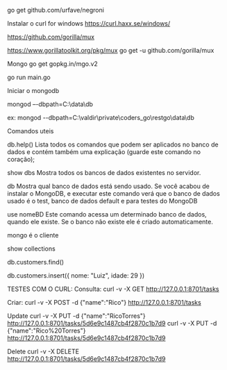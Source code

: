 
go get github.com/urfave/negroni

Instalar o curl for windows
https://curl.haxx.se/windows/

https://github.com/gorilla/mux

https://www.gorillatoolkit.org/pkg/mux
go get -u github.com/gorilla/mux

Mongo
go get gopkg.in/mgo.v2

go run main.go

Iniciar o mongodb

mongod –-dbpath=C:\data\db 

ex: mongod --dbpath=C:\valdir\private\coders_go\restgo\data\db 

Comandos uteis

db.help()
Lista todos os comandos que podem ser aplicados no banco de dados e contém também  uma explicação (guarde este comando no coração);

show dbs
Mostra todos os bancos de dados existentes no servidor.

db
Mostra qual banco de dados está sendo usado. Se você acabou de instalar o MongoDB, e executar este comando verá que o banco de dados usado é o test, banco de dados default e para testes do MongoDB

use nomeBD
Este comando acessa um determinado banco de dados, quando ele existe. Se o banco não existe ele é criado automaticamente.

mongo
é o cliente

show collections

db.customers.find()

db.customers.insert({ nome: "Luiz", idade: 29 })

TESTES COM O CURL:
Consulta:
curl -v -X GET http://127.0.0.1:8701/tasks

Criar:
curl -v -X POST -d {\"name\":\"Rico\"} http://127.0.0.1:8701/tasks

Update
curl -v -X PUT -d {\"name\":\"RicoTorres\"} http://127.0.0.1:8701/tasks/5d6e9c1487cb4f2870c1b7d9
curl -v -X PUT -d {\"name\":\"Rico%20Torres\"} http://127.0.0.1:8701/tasks/5d6e9c1487cb4f2870c1b7d9

Delete
curl -v -X DELETE http://127.0.0.1:8701/tasks/5d6e9c1487cb4f2870c1b7d9


